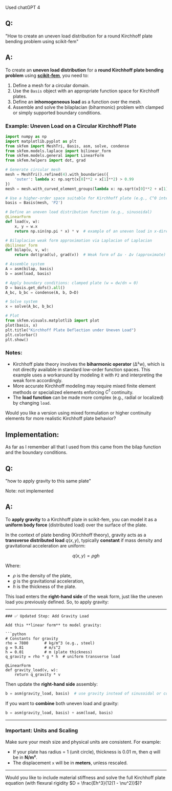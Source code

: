 Used chatGPT 4

## Q: 
"How to create an uneven load distribution for a round Kirchhoff plate bending problem using scikit-fem"

## A: 

To create an **uneven load distribution** for a **round Kirchhoff plate bending problem** using [**scikit-fem**](https://github.com/kinnala/scikit-fem), you need to:

1. Define a mesh for a circular domain.
2. Use the `Basis` object with an appropriate function space for Kirchhoff plates.
3. Define an **inhomogeneous load** as a function over the mesh.
4. Assemble and solve the bilaplacian (biharmonic) problem with clamped or simply supported boundary conditions.

### Example: Uneven Load on a Circular Kirchhoff Plate

```python
import numpy as np
import matplotlib.pyplot as plt
from skfem import MeshTri, Basis, asm, solve, condense
from skfem.models.laplace import bilinear_form
from skfem.models.general import LinearForm
from skfem.helpers import dot, grad

# Generate circular mesh
mesh = MeshTri().refined(4).with_boundaries({
    'outer': lambda x: np.sqrt(x[0]**2 + x[1]**2) > 0.99
})
mesh = mesh.with_curved_element_groups(lambda x: np.sqrt(x[0]**2 + x[1]**2) < 1.0)

# Use a higher-order space suitable for Kirchhoff plate (e.g., C^0 interior, weak C^1 not enforced here)
basis = Basis(mesh, 'P2')

# Define an uneven load distribution function (e.g., sinusoidal)
@LinearForm
def load(v, w):
    x, y = w.x
    return np.sin(np.pi * x) * v  # example of an uneven load in x-direction

# Bilaplacian weak form approximation via Laplacian of Laplacian
@bilinear_form
def bilap(u, v, w):
    return dot(grad(u), grad(v))  # Weak form of Δu · Δv (approximate)

# Assemble system
A = asm(bilap, basis)
b = asm(load, basis)

# Apply boundary conditions: clamped plate (w = dw/dn = 0)
D = basis.get_dofs().all()
A_bc, b_bc = condense(A, b, D=D)

# Solve system
x = solve(A_bc, b_bc)

# Plot
from skfem.visuals.matplotlib import plot
plot(basis, x)
plt.title("Kirchhoff Plate Deflection under Uneven Load")
plt.colorbar()
plt.show()
```

### Notes:

* Kirchhoff plate theory involves the **biharmonic operator** (Δ²w), which is not directly available in standard low-order function spaces. This example uses a workaround by modeling it with `P2` and interpreting the weak form accordingly.
* More accurate Kirchhoff modeling may require mixed finite element methods or specialized elements enforcing $C^1$ continuity.
* The **load function** can be made more complex (e.g., radial or localized) by changing `load`.

Would you like a version using mixed formulation or higher continuity elements for more realistic Kirchhoff plate behavior?

## Implementation: 
As far as I remember all that I used from this came from the bilap function and the boundary conditions. 
## Q: 
"how to apply gravity to this same plate"

 Note: not implemented
## A: 
To **apply gravity** to a Kirchhoff plate in scikit-fem, you can model it as a **uniform body force** (distributed load) over the surface of the plate.

In the context of plate bending (Kirchhoff theory), gravity acts as a **transverse distributed load** $q(x, y)$, typically **constant** if mass density and gravitational acceleration are uniform:

$$
q(x, y) = \rho g h
$$

Where:

* $\rho$ is the density of the plate,
* $g$ is the gravitational acceleration,
* $h$ is the thickness of the plate.

This load enters the **right-hand side** of the weak form, just like the uneven load you previously defined. So, to apply gravity:

---
```
### ✅ Updated Step: Add Gravity Load

Add this **linear form** to model gravity:

```python
# Constants for gravity
rho = 7800       # kg/m^3 (e.g., steel)
g = 9.81         # m/s^2
h = 0.01         # m (plate thickness)
q_gravity = rho * g * h  # uniform transverse load

@LinearForm
def gravity_load(v, w):
    return q_gravity * v
```

Then update the **right-hand side** assembly:

```python
b = asm(gravity_load, basis)  # use gravity instead of sinusoidal or combine both
```

If you want to **combine** both uneven load and gravity:

```python
b = asm(gravity_load, basis) + asm(load, basis)
```

---

### Important: Units and Scaling

Make sure your mesh size and physical units are consistent. For example:

* If your plate has radius = 1 (unit circle), thickness is 0.01 m, then $q$ will be in **N/m²**.
* The displacement `x` will be in **meters**, unless rescaled.

---

Would you like to include material stiffness and solve the full Kirchhoff plate equation (with flexural rigidity $D = \frac{Eh^3}{12(1 - \nu^2)}$)?
